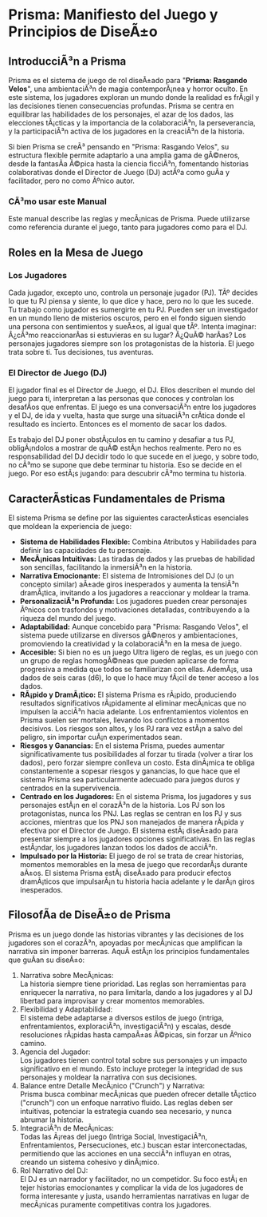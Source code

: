 # **Prisma: Manifiesto del Juego y Principios de DiseÃ±o**

## **IntroducciÃ³n a Prisma**

Prisma es el sistema de juego de rol diseÃ±ado para "**Prisma: Rasgando Velos**", una ambientaciÃ³n de magia contemporÃ¡nea y horror oculto. En este sistema, los jugadores exploran un mundo donde la realidad es frÃ¡gil y las decisiones tienen consecuencias profundas. Prisma se centra en equilibrar las habilidades de los personajes, el azar de los dados, las elecciones tÃ¡cticas y la importancia de la colaboraciÃ³n, la perseverancia, y la participaciÃ³n activa de los jugadores en la creaciÃ³n de la historia.

Si bien Prisma se creÃ³ pensando en "Prisma: Rasgando Velos", su estructura flexible permite adaptarlo a una amplia gama de gÃ©neros, desde la fantasÃ­a Ã©pica hasta la ciencia ficciÃ³n, fomentando historias colaborativas donde el Director de Juego (DJ) actÃºa como guÃ­a y facilitador, pero no como Ãºnico autor.

### **CÃ³mo usar este Manual**

Este manual describe las reglas y mecÃ¡nicas de Prisma. Puede utilizarse como referencia durante el juego, tanto para jugadores como para el DJ.

## **Roles en la Mesa de Juego**

### **Los Jugadores**

Cada jugador, excepto uno, controla un personaje jugador (PJ). TÃº decides lo que tu PJ piensa y siente, lo que dice y hace, pero no lo que les sucede. Tu trabajo como jugador es sumergirte en tu PJ. Pueden ser un investigador en un mundo lleno de misterios oscuros, pero en el fondo siguen siendo una persona con sentimientos y sueÃ±os, al igual que tÃº. Intenta imaginar: Â¿cÃ³mo reaccionarÃ­as si estuvieras en su lugar? Â¿QuÃ© harÃ­as? Los personajes jugadores siempre son los protagonistas de la historia. El juego trata sobre ti. Tus decisiones, tus aventuras.

### **El Director de Juego (DJ)**

El jugador final es el Director de Juego, el DJ. Ellos describen el mundo del juego para ti, interpretan a las personas que conoces y controlan los desafÃ­os que enfrentas. El juego es una conversaciÃ³n entre los jugadores y el DJ, de ida y vuelta, hasta que surge una situaciÃ³n crÃ­tica donde el resultado es incierto. Entonces es el momento de sacar los dados.

Es trabajo del DJ poner obstÃ¡culos en tu camino y desafiar a tus PJ, obligÃ¡ndolos a mostrar de quÃ© estÃ¡n hechos realmente. Pero no es responsabilidad del DJ decidir todo lo que sucede en el juego, y sobre todo, no cÃ³mo se supone que debe terminar tu historia. Eso se decide en el juego. Por eso estÃ¡s jugando: para descubrir cÃ³mo termina tu historia.

## **CaracterÃ­sticas Fundamentales de Prisma**

El sistema Prisma se define por las siguientes caracterÃ­sticas esenciales que moldean la experiencia de juego:

* **Sistema de Habilidades Flexible:** Combina Atributos y Habilidades para definir las capacidades de tu personaje.  
* **MecÃ¡nicas Intuitivas:** Las tiradas de dados y las pruebas de habilidad son sencillas, facilitando la inmersiÃ³n en la historia.  
* **Narrativa Emocionante:** El sistema de Intromisiones del DJ (o un concepto similar) aÃ±ade giros inesperados y aumenta la tensiÃ³n dramÃ¡tica, invitando a los jugadores a reaccionar y moldear la trama.  
* **PersonalizaciÃ³n Profunda:** Los jugadores pueden crear personajes Ãºnicos con trasfondos y motivaciones detalladas, contribuyendo a la riqueza del mundo del juego.  
* **Adaptabilidad:** Aunque concebido para "Prisma: Rasgando Velos", el sistema puede utilizarse en diversos gÃ©neros y ambientaciones, promoviendo la creatividad y la colaboraciÃ³n en la mesa de juego.  
* **Accesible:** Si bien no es un juego Ultra ligero de reglas, es un juego con un grupo de reglas homogÃ©neas que pueden aplicarse de forma progresiva a medida que todos se familiarizan con ellas. AdemÃ¡s, usa dados de seis caras (d6), lo que lo hace muy fÃ¡cil de tener acceso a los dados.  
* **RÃ¡pido y DramÃ¡tico:** El sistema Prisma es rÃ¡pido, produciendo resultados significativos rÃ¡pidamente al eliminar mecÃ¡nicas que no impulsen la acciÃ³n hacia adelante. Los enfrentamientos violentos en Prisma suelen ser mortales, llevando los conflictos a momentos decisivos. Los riesgos son altos, y los PJ rara vez estÃ¡n a salvo del peligro, sin importar cuÃ¡n experimentados sean.  
* **Riesgos y Ganancias:** En el sistema Prisma, puedes aumentar significativamente tus posibilidades al forzar tu tirada (volver a tirar los dados), pero forzar siempre conlleva un costo. Esta dinÃ¡mica te obliga constantemente a sopesar riesgos y ganancias, lo que hace que el sistema Prisma sea particularmente adecuado para juegos duros y centrados en la supervivencia.  
* **Centrado en los Jugadores:** En el sistema Prisma, los jugadores y sus personajes estÃ¡n en el corazÃ³n de la historia. Los PJ son los protagonistas, nunca los PNJ. Las reglas se centran en los PJ y sus acciones, mientras que los PNJ son manejados de manera rÃ¡pida y efectiva por el Director de Juego. El sistema estÃ¡ diseÃ±ado para presentar siempre a los jugadores opciones significativas. En las reglas estÃ¡ndar, los jugadores lanzan todos los dados de acciÃ³n.  
* **Impulsado por la Historia:** El juego de rol se trata de crear historias, momentos memorables en la mesa de juego que recordarÃ¡s durante aÃ±os. El sistema Prisma estÃ¡ diseÃ±ado para producir efectos dramÃ¡ticos que impulsarÃ¡n tu historia hacia adelante y le darÃ¡n giros inesperados.

## **FilosofÃ­a de DiseÃ±o de Prisma**

Prisma es un juego donde las historias vibrantes y las decisiones de los jugadores son el corazÃ³n, apoyadas por mecÃ¡nicas que amplifican la narrativa sin imponer barreras. AquÃ­ estÃ¡n los principios fundamentales que guÃ­an su diseÃ±o:

1. Narrativa sobre MecÃ¡nicas:  
   La historia siempre tiene prioridad. Las reglas son herramientas para enriquecer la narrativa, no para limitarla, dando a los jugadores y al DJ libertad para improvisar y crear momentos memorables.  
2. Flexibilidad y Adaptabilidad:  
   El sistema debe adaptarse a diversos estilos de juego (intriga, enfrentamientos, exploraciÃ³n, investigaciÃ³n) y escalas, desde resoluciones rÃ¡pidas hasta campaÃ±as Ã©picas, sin forzar un Ãºnico camino.  
3. Agencia del Jugador:  
   Los jugadores tienen control total sobre sus personajes y un impacto significativo en el mundo. Esto incluye proteger la integridad de sus personajes y moldear la narrativa con sus decisiones.  
4. Balance entre Detalle MecÃ¡nico ("Crunch") y Narrativa:  
   Prisma busca combinar mecÃ¡nicas que pueden ofrecer detalle tÃ¡ctico ("crunch") con un enfoque narrativo fluido. Las reglas deben ser intuitivas, potenciar la estrategia cuando sea necesario, y nunca abrumar la historia.  
5. IntegraciÃ³n de MecÃ¡nicas:  
   Todas las Ã¡reas del juego (Intriga Social, InvestigaciÃ³n, Enfrentamientos, Persecuciones, etc.) buscan estar interconectadas, permitiendo que las acciones en una secciÃ³n influyan en otras, creando un sistema cohesivo y dinÃ¡mico.  
6. Rol Narrativo del DJ:  
   El DJ es un narrador y facilitador, no un competidor. Su foco estÃ¡ en tejer historias emocionantes y complicar la vida de los jugadores de forma interesante y justa, usando herramientas narrativas en lugar de mecÃ¡nicas puramente competitivas contra los jugadores.
